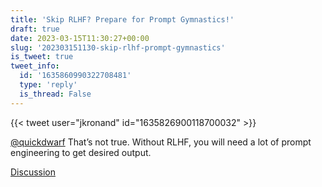 ```yaml
---
title: 'Skip RLHF? Prepare for Prompt Gymnastics!'
draft: true
date: 2023-03-15T11:30:27+00:00
slug: '202303151130-skip-rlhf-prompt-gymnastics'
is_tweet: true
tweet_info:
  id: '1635860990322708481'
  type: 'reply'
  is_thread: False
---
```




{{< tweet user="jkronand" id="1635826900118700032" >}}

[@quickdwarf](https://x.com/quickdwarf) That’s not true. Without RLHF, you will need a lot of prompt engineering to get desired output.

[Discussion](https://x.com/sytelus/status/1635860990322708481)
